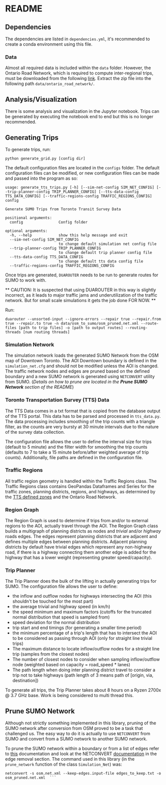 # README

## Dependencies
The dependencies are listed in `dependencies.yml`, it's recommended to create a conda environment using this file.

### Data
Almost all required data is included within the `data` folder. However, the Ontario Road Network, which is required to compute inter-regional trips, must be downloaded from the following [link](https://opendata.arcgis.com/datasets/923cb3294384488e8a4ffbeb3b8f6cb2_32.zip). Extract the zip file into the following path `data/ontario_road_network/`. 

## Analysis/Visualization
There is some analysis and visualization in the Jupyter notebook. Trips can be generated by executing the notebook end to end but this is no longer recommended.

## Generating Trips
To generate trips, run:
```
python generate_grid.py [config dir] 
```

The default configuration files are located in the ```configs``` folder. The default configuration files can be modified, or new configuration files can be made and passed into the program as so:

```
usage: generate_tts_trips.py [-h] [--sim-net-config SIM_NET_CONFIG] [--trip-planner-config TRIP_PLANNER_CONFIG] [--tts-data-config TTS_DATA_CONFIG] [--traffic-regions-config TRAFFIC_REGIONS_CONFIG] config

Generate SUMO Trips from Toronto Transit Survey Data

positional arguments:
  config                Config folder

optional arguments:
  -h, --help            show this help message and exit
  --sim-net-config SIM_NET_CONFIG
                        to change default simulation net config file
  --trip-planner-config TRIP_PLANNER_CONFIG
                        to change default trip planner config file
  --tts-data-config TTS_DATA_CONFIG
                        to change default tts data config file
  --traffic-regions-config TRAFFIC_REGIONS_CONFIG
```

Once trips are generated, ```DUAROUTER``` needs to be run to generate routes for SUMO to work with. 

** CAUTION: It is suspected that using DUAROUTER in this way is slightly incorrect, as it leads to major traffic jams and underutilization of the traffic network. But for small scale simulations it gets the job done FOR NOW. **

Run:
```
duarouter --unsorted-input --ignore-errors --repair true --repair.from true --repair.to true -n data/osm_to_sumo/osm_pruned.net.xml --route-files [path to trip files] -o [path to output routes] --routing-threads [num routing threads]
```

### Simulation Network
The simulation network loads the generated SUMO Network from the OSM map of Downtown Toronto. The AOI Downtown boundary is defined in the ```simulation_net.cfg``` and should not be modified unless the AOI is changed. The traffic network nodes and edges are pruned based on the defined boundary and a new SUMO network is generated using ```NETCONVERT``` utility from SUMO. (*Details on how to prune are located in the **Prune SUMO Network** section of the README*)

### Toronto Transportation Survey (TTS) Data
The TTS Data comes in a txt format that is copied from the database output of the TTS portal. This data has to be parsed and processed in ```tts_data.py```. The data processing includes smoothing of the trip counts with a triangle filter, as the counts are very bursty at 30 minute intervals due to the nature of the survey data collection. 

The configuration file allows the user to define the interval size for trips (default to 5 minute) and the filter width for smoothing the trip counts (defaults to 7 to take a 15 minute before/after weighted average of trip counts). Additionally, file paths are defined in the configuration file.

### Traffic Regions
All traffic region geometry is handled within the Traffic Regions class. The Traffic Regions class contains GeoPandas Dataframes and Series for the traffic zones, planning districts, regions, and highways, as determined by the [TTS defined zones](http://dmg.utoronto.ca/survey-boundary-files#2006_zone) and the Ontario Road Network.

### Region Graph
The Region Graph is used to determine if trips from and/or to external regions to the AOI, actually travel through the AOI. The Region Graph class builds a multigraph of planning districts as nodes and *trivial* and/or *highway* roads edges. The edges represent planning districts that are adjacent and defines multiple edges between planning districts. Adjacent planning districts by default have trivial edges which represent any non-highway road, if there is a highway connecting them another edge is added for the highway that has a lower weight (representing greater speed/capacity).

### Trip Planner
The Trip Planner does the bulk of the lifting in actually generating trips for SUMO. The configuration file allows the user to define:
 * the inflow and outflow nodes for highways intersecting the AOI (this shouldn't be touched for the most part)
 * the average trivial and highway speed (in km/h)
 * the speed minimum and maximum factors (cutoffs for the truncated normal distribution that speed is sampled from)
 * speed deviation for the normal distribution
 * trip start and end timings (for generating a smaller time period)
 * the minimum percentage of a trip's length that has to intersect the AOI to be considered as passing through AOI (only for straight line trivial trips)
 * The maximum distance to locate inflow/outflow nodes for a straight line trip (samples from the closest nodes)
 * The number of closest nodes to consider when sampling inflow/outflow node (weighted based on capacity = road_speed * lanes)
 * The path length when doing inter planning district travel to consider a trip not to take highways (path length of 3 means path of [origin, via, destination])

To generate all trips, the Trip Planner takes about 8 hours on a Ryzen 2700x @ 3.7 GHz base. Work is being considered to multi thread this.


## Prune SUMO Network
Although not strictly something implemented in this library, pruning of the SUMO network after conversion from OSM proved to be a task that challenged us. The easy way to do it is actually to use ```NETCONVERT``` from SUMO and convert from a SUMO network to another SUMO network.

To prune the SUMO network within a boundary or from a list of edges refer to [this](https://sumo.dlr.de/docs/Networks/Further_Options.html#pruning_the_imported_network) documentation and look at the NETCONVERT [documentation](https://sumo.dlr.de/docs/NETCONVERT.html#edge_removal) in the edge removal section.
The command used in this library (in the ```prune_network``` function of  the class ```Simulation_Net```) was:

```
netconvert -s osm.net.xml --keep-edges.input-file edges_to_keep.txt -o osm_pruned.net.xml  ```

